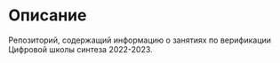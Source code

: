 # Описание

Репозиторий, содержащий информацию о занятиях по верификации Цифровой школы синтеза 2022-2023.
